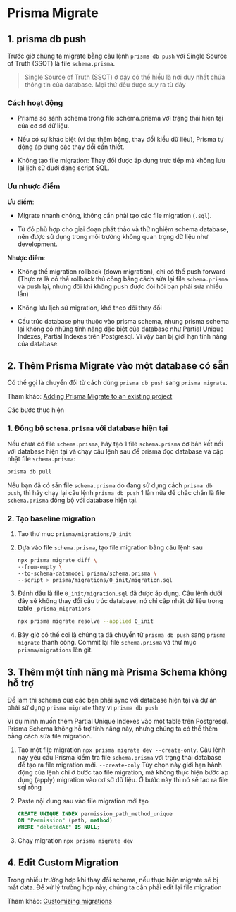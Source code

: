 # Prisma Migrate

## 1. prisma db push

Trước giờ chúng ta migrate bằng câu lệnh `prisma db push` với Single Source of Truth (SSOT) là file `schema.prisma`.

> Single Source of Truth (SSOT) ở đây có thể hiểu là nơi duy nhất chứa thông tin của database. Mọi thứ đều được suy ra từ đây

### Cách hoạt động

- Prisma so sánh schema trong file schema.prisma với trạng thái hiện tại của cơ sở dữ liệu.

- Nếu có sự khác biệt (ví dụ: thêm bảng, thay đổi kiểu dữ liệu), Prisma tự động áp dụng các thay đổi cần thiết.

- Không tạo file migration: Thay đổi được áp dụng trực tiếp mà không lưu lại lịch sử dưới dạng script SQL.

### Ưu nhược điểm

**Ưu điểm**:

- Migrate nhanh chóng, không cần phải tạo các file migration (`.sql`).

- Từ đó phù hợp cho giai đoạn phát thảo và thử nghiệm schema database, nên được sử dụng trong môi trường không quan trọng dữ liệu như development.

**Nhược điểm**:

- Không thể migration rollback (down migration), chỉ có thể push forward (Thực ra là có thể rollback thủ công bằng cách sửa lại file `schema.prisma` và push lại, nhưng đôi khi không push được đòi hỏi bạn phải sửa nhiều lần)

- Không lưu lịch sử migration, khó theo dõi thay đổi

- Cấu trúc database phụ thuộc vào prisma schema, nhưng prisma schema lại không có những tính năng đặc biệt của database như Partial Unique Indexes, Partial Indexes trên Postgresql. Vì vậy bạn bị giới hạn tính năng của database.

## 2. Thêm Prisma Migrate vào một database có sẵn

Có thể gọi là chuyển đổi từ cách dùng `prisma db push` sang `prisma migrate`.

Tham khảo: [Adding Prisma Migrate to an existing project](https://www.prisma.io/docs/orm/prisma-migrate/getting-started#adding-prisma-migrate-to-an-existing-project)

Các bước thực hiện

### 1. Đồng bộ `schema.prisma` với database hiện tại

Nếu chưa có file `schema.prisma`, hãy tạo 1 file `schema.prisma` cơ bản kết nối với database hiện tại và chạy câu lệnh sau để prisma đọc database và cập nhật file `schema.prisma`:

```bash
prisma db pull
```

Nếu bạn đã có sẵn file `schema.prisma` do đang sử dụng cách `prisma db push`, thì hãy chạy lại câu lệnh `prisma db push` 1 lần nữa để chắc chắn là file `schema.prisma` đồng bộ với database hiện tại.

### 2. Tạo baseline migration

1. Tạo thư mục `prisma/migrations/0_init`
2. Dựa vào file `schema.prisma`, tạo file migration bằng câu lệnh sau

   ```bash
   npx prisma migrate diff \
   --from-empty \
   --to-schema-datamodel prisma/schema.prisma \
   --script > prisma/migrations/0_init/migration.sql
   ```

3. Đánh dấu là file `0_init/migration.sql` đã được áp dụng. Câu lệnh dưới đây sẽ không thay đổi cấu trúc database, nó chỉ cập nhật dữ liệu trong table `_prisma_migrations`

   ```bash
   npx prisma migrate resolve --applied 0_init
   ```

4. Bây giờ có thể coi là chúng ta đã chuyển từ `prisma db push` sang `prisma migrate` thành công. Commit lại file `schema.prisma` và thư mục `prisma/migrations` lên git.

## 3. Thêm một tính năng mà Prisma Schema không hỗ trợ

Để làm thì schema của các bạn phải sync với database hiện tại và dự án phải sử dụng `prisma migrate` thay vì `prisma db push`

Ví dụ mình muốn thêm Partial Unique Indexes vào một table trên Postgresql. Prisma Schema không hỗ trợ tính năng này, nhưng chúng ta có thể thêm bằng cách sửa file migration.

1. Tạo một file migration `npx prisma migrate dev --create-only`. Câu lệnh này yêu cầu Prisma kiểm tra file `schema.prisma` với trạng thái database để tạo ra file migration mới. `--create-only` Tùy chọn này giới hạn hành động của lệnh chỉ ở bước tạo file migration, mà không thực hiện bước áp dụng (apply) migration vào cơ sở dữ liệu. Ở bước này thì nó sẽ tạo ra file sql rỗng

2. Paste nội dung sau vào file migration mới tạo

   ```sql
   CREATE UNIQUE INDEX permission_path_method_unique
   ON "Permission" (path, method)
   WHERE "deletedAt" IS NULL;
   ```

3. Chạy migration `npx prisma migrate dev`

## 4. Edit Custom Migration

Trong nhiều trường hợp khi thay đổi schema, nếu thực hiện migrate sẽ bị mất data. Để xử lý trường hợp này, chúng ta cần phải edit lại file migration

Tham khảo: [Customizing migrations](https://www.prisma.io/docs/orm/prisma-migrate/workflows/customizing-migrations)
